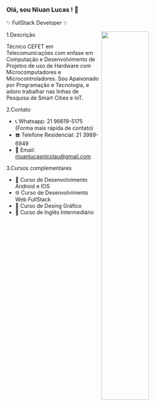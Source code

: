 ### Olá, sou Niuan Lucas ! 👋
✨ FullStack Developer ✨  

<img align="right" width="50%" src="https://miro.medium.com/max/1360/1*IRGHmiGsa16stedQvIaZfw.gif"/>

1.Descrição <br/>

Técnico CEFET em Telecomunicações com enfase em Computação e Desenvolvimento de Projetos de uso de Hardware com Microcomputadores e Microcontroladores. Sou Apaixonado por Programação e Tecnologia, e adoro trabalhar nas linhas de Pesquisa de Smart Cities e IoT.

2.Contato <br/>

- 📞 Whatsapp: 21 96619-5175 (Forma mais rápida de contato)
- ☎️ Telefone Residencial: 21 3989-6949
- 📧 Email: niuanlucasnicolau@gmail.com

3.Cursos complementares <br/>

- 🚀 Curso de Desenvolvimento Android e IOS
- 🌐 Curso de Desenvolvimento Web FullStack
- 🎨 Curso de Desing Gráfico
- 📃 Curso de Inglês Intermediário 
